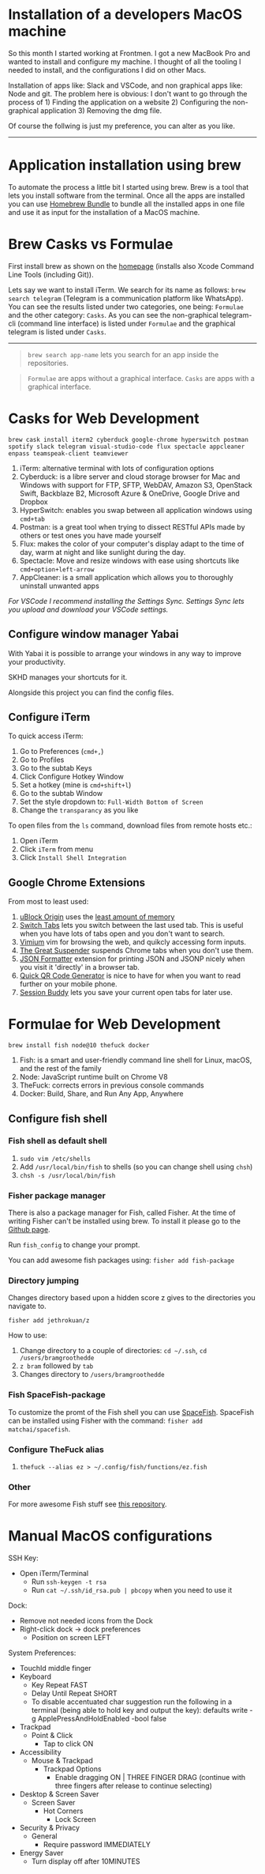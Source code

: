 # Installation of a developers MacOS machine

So this month I started working at Frontmen. I got a new MacBook Pro and wanted to install and configure my machine. I thought of all the tooling I needed to install, and the configurations I did on other Macs.

Installation of apps like: Slack and VSCode, and non graphical apps like: Node and git. The problem here is obvious: I don't want to go through the process of 1) Finding the application on a website 2) Configuring the non-graphical application 3) Removing the dmg file.

Of course the follwing is just my preference, you can alter as you like.

---

# Application installation using brew

To automate the process a little bit I started using brew. Brew is a tool that lets you install software from the terminal. Once all the apps are installed you can use [Homebrew Bundle](https://github.com/Homebrew/homebrew-bundle) to bundle all the installed apps in one file and use it as input for the installation of a MacOS machine.

# Brew Casks vs Formulae

First install brew as shown on the [homepage](https://brew.sh/) (installs also Xcode Command Line Tools (including Git)).

Lets say we want to install iTerm. We search for its name as follows: `brew search telegram` (Telegram is a communication platform like WhatsApp). You can see the results listed under two categories, one being: `Formulae` and the other category: `Casks`. As you can see the non-graphical telegram-cli (command line interface) is listed under `Formulae` and the graphical telegram is listed under `Casks`. 

---

> `brew search app-name` lets you search for an app inside the repositories. 

> `Formulae` are apps without a graphical interface. `Casks` are apps with a graphical interface.

# Casks for Web Development

`brew cask install iterm2 cyberduck google-chrome hyperswitch postman spotify slack telegram visual-studio-code flux spectacle appcleaner enpass teamspeak-client teamviewer`

1. iTerm: alternative terminal with lots of configuration options
2. Cyberduck: is a libre server and cloud storage browser for Mac and Windows with support for FTP, SFTP, WebDAV, Amazon S3, OpenStack Swift, Backblaze B2, Microsoft Azure & OneDrive, Google Drive and Dropbox
3. HyperSwitch: enables you swap between all application windows using `cmd+tab`
4. Postman: is a great tool when trying to dissect RESTful APIs made by others or test ones you have made yourself
5. Flux: makes the color of your computer's display adapt to the time of day, warm at night and like sunlight during the day.
6. Spectacle: Move and resize windows with ease using shortcuts like `cmd+option+left-arrow`
7. AppCleaner: is a small application which allows you to thoroughly uninstall unwanted apps

*For VSCode I recommend installing the Settings Sync. Settings Sync lets you upload and download your VSCode settings.*

## Configure window manager Yabai

With Yabai it is possible to arrange your windows in any way to improve your productivity.

SKHD manages your shortcuts for it.

Alongside this project you can find the config files.

## Configure iTerm

To quick access iTerm:

1. Go to Preferences (`cmd+,`)
2. Go to Profiles
3. Go to the subtab Keys
4. Click Configure Hotkey Window
5. Set a hotkey (mine is `cmd+shift+l`)
6. Go to the subtab Window
7. Set the style dropdown to: `Full-Width Bottom of Screen`
8. Change the `transparancy` as you like

To open files from the `ls` command, download files from remote hosts etc.:

1. Open iTerm
2. Click `iTerm` from menu
3. Click `Install Shell Integration`

## Google Chrome Extensions

From most to least used:

1. [uBlock Origin](https://chrome.google.com/webstore/detail/ublock-origin/cjpalhdlnbpafiamejdnhcphjbkeiagm) uses the [least amount of memory](https://github.com/gorhill/uBlock/wiki/uBlock-vs.-ABP:-efficiency-compared)
2. [Switch Tabs](https://chrome.google.com/webstore/detail/alt-%20-q-switch-tabs-keybo/odhjcgnlbagjllfbilicalpigimhdcll) lets you switch between the last used tab. This is useful when you have lots of tabs open and you don't want to search.
3. [Vimium](https://chrome.google.com/webstore/detail/vimium/dbepggeogbaibhgnhhndojpepiihcmeb) vim for browsing the web, and quikcly accessing form inputs.
4. [The Great Suspender](https://chrome.google.com/webstore/detail/the-great-suspender/klbibkeccnjlkjkiokjodocebajanakg) suspends Chrome tabs when you don't use them.
5. [JSON Formatter](https://github.com/callumlocke/json-formatter) extension for printing JSON and JSONP nicely when you visit it 'directly' in a browser tab.
6. [Quick QR Code Generator](https://chrome.google.com/webstore/detail/quick-qr-code-generator/afpbjjgbdimpioenaedcjgkaigggcdpp)
is nice to have for when you want to read further on your mobile phone.
7. [Session Buddy](https://chrome.google.com/webstore/detail/session-buddy/edacconmaakjimmfgnblocblbcdcpbko) lets you save your current open tabs for later use.

# Formulae for Web Development

`brew install fish node@10 thefuck docker`

1. Fish: is a smart and user-friendly command line shell for Linux, macOS, and the rest of the family
2. Node: JavaScript runtime built on Chrome V8
3. TheFuck: corrects errors in previous console commands
4. Docker: Build, Share, and Run Any App, Anywhere

## Configure fish shell

### **Fish shell as default shell**

1. `sudo vim /etc/shells`
2. Add `/usr/local/bin/fish` to shells (so you can change shell using `chsh`)
3. `chsh -s /usr/local/bin/fish`

### **Fisher package manager**

There is also a package manager for Fish, called Fisher. At the time of writing Fisher can't be installed using brew. To install it please go to the [Github page](https://github.com/jorgebucaran/fisher).

Run `fish_config` to change your prompt.

You can add awesome fish packages using: `fisher add fish-package`

### **Directory jumping**

Changes directory based upon a hidden score z gives to the directories you navigate to. 

`fisher add jethrokuan/z`

How to use:
1. Change directory to a couple of directories: `cd ~/.ssh`, `cd /users/bramgroothedde`
2. `z bram` followed by `tab`
3. Changes directory to `/users/bramgroothedde`

### **Fish SpaceFish-package** 

To customize the promt of the Fish shell you can use [SpaceFish](https://github.com/matchai/spacefish). SpaceFish can be installed using Fisher with the command: `fisher add matchai/spacefish`.

### **Configure TheFuck alias**

1. `thefuck --alias ez > ~/.config/fish/functions/ez.fish`

### **Other**

For more awesome Fish stuff see [this repository](https://github.com/jorgebucaran/awesome-fish).

# Manual MacOS configurations

SSH Key: 
- Open iTerm/Terminal
    - Run `ssh-keygen -t rsa`
    - Run `cat ~/.ssh/id_rsa.pub | pbcopy` when you need to use it

Dock:
- Remove not needed icons from the Dock
- Right-click dock -> dock preferences
    - Position on screen LEFT

System Preferences:
- TouchId middle finger
- Keyboard
    - Key Repeat FAST
    - Delay Until Repeat SHORT
    - To disable accentuated char suggestion run the following in a terminal (being able to hold key and output the key): defaults write -g ApplePressAndHoldEnabled -bool false
- Trackpad
    - Point & Click
        - Tap to click ON
- Accessibility
    - Mouse & Trackpad
        - Trackpad Options
            - Enable dragging ON | THREE FINGER DRAG (continue with three fingers after release to continue selecting)
- Desktop & Screen Saver
    - Screen Saver
        - Hot Corners
            - Lock Screen
- Security & Privacy
    - General
        - Require password IMMEDIATELY
- Energy Saver
    - Turn display off after 10MINUTES

